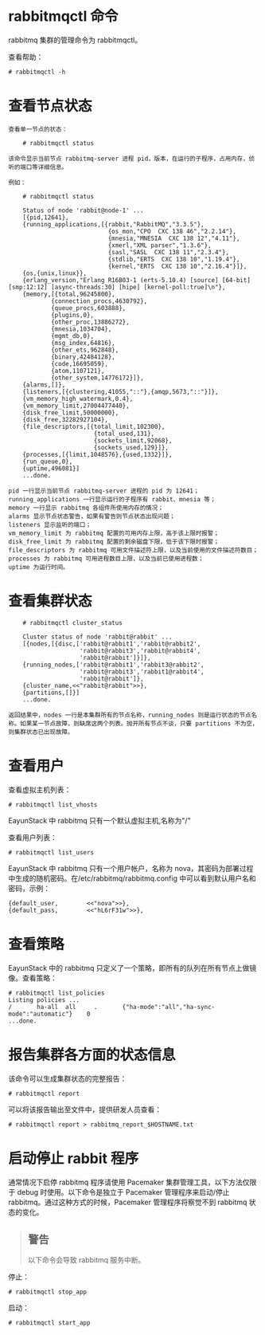 # rabbitmqctl 命令

rabbitmq 集群的管理命令为 rabbitmqctl。

查看帮助：

    # rabbitmqctl -h

# 查看节点状态
    查看单一节点的状态：

        # rabbitmqctl status

    该命令显示当前节点 rabbitmq-server 进程 pid，版本，在运行的子程序，占用内存，侦听的端口等详细信息。

    例如：

        # rabbitmqctl status

        Status of node 'rabbit@node-1' ...
        [{pid,12641},
        {running_applications,[{rabbit,"RabbitMQ","3.3.5"},
                                {os_mon,"CPO  CXC 138 46","2.2.14"},
                                {mnesia,"MNESIA  CXC 138 12","4.11"},
                                {xmerl,"XML parser","1.3.6"},
                                {sasl,"SASL  CXC 138 11","2.3.4"},
                                {stdlib,"ERTS  CXC 138 10","1.19.4"},
                                {kernel,"ERTS  CXC 138 10","2.16.4"}]},
        {os,{unix,linux}},
        {erlang_version,"Erlang R16B03-1 (erts-5.10.4) [source] [64-bit] [smp:12:12] [async-threads:30] [hipe] [kernel-poll:true]\n"},
        {memory,[{total,96245800},
                {connection_procs,4630792},
                {queue_procs,603888},
                {plugins,0},
                {other_proc,13886272},
                {mnesia,1034704},
                {mgmt_db,0},
                {msg_index,64816},
                {other_ets,962848},
                {binary,42484128},
                {code,16695059},
                {atom,1107121},
                {other_system,14776172}]},
        {alarms,[]},
        {listeners,[{clustering,41055,"::"},{amqp,5673,"::"}]},
        {vm_memory_high_watermark,0.4},
        {vm_memory_limit,27004477440},
        {disk_free_limit,50000000},
        {disk_free,32282927104},
        {file_descriptors,[{total_limit,102300},
                            {total_used,131},
                            {sockets_limit,92068},
                            {sockets_used,129}]},
        {processes,[{limit,1048576},{used,1332}]},
        {run_queue,0},
        {uptime,496081}]
        ...done.

    pid 一行显示当前节点 rabbitmq-server 进程的 pid 为 12641；
    running_applications 一行显示运行的子程序有 rabbit、mnesia 等；
    memory 一行显示 rabbitmq 各组件所使用内存的情况；
    alarms 显示节点状态警告，如果有警告则节点状态出现问题；
    listeners 显示监听的端口；
    vm_memory_limit 为 rabbitmq 配置的可用内存上限，高于该上限时报警；
    disk_free_limit 为 rabbitmq 配置的剩余磁盘下限，低于该下限时报警；
    file_descriptors 为 rabbitmq 可用文件描述符上限，以及当前使用的文件描述符数目；
    processes 为 rabbitmq 可用进程数目上限，以及当前已使用进程数；
    uptime 为运行时间。

# 查看集群状态

        # rabbitmqctl cluster_status

        Cluster status of node 'rabbit@rabbit' ...
        [{nodes,[{disc,['rabbit@rabbit1','rabbit@rabbit2',
                        'rabbit@rabbit3','rabbit@rabbit4',
                        'rabbit@rabbit']}]},
        {running_nodes,['rabbit@rabbit1','rabbit3@rabbit2',
                        'rabbit@rabbit3','rabbit1@rabbit4',
                        'rabbit@rabbit']},
        {cluster_name,<<"rabbit@rabbit">>},
        {partitions,[]}]
        ...done.

    返回结果中，nodes 一行是本集群所有的节点名称，running_nodes 则是运行状态的节点名称。如果某一节点故障，则缺席这两个列表。抛开所有节点不谈，只要 partitions 不为空，则集群状态已出现故障。

# 查看用户

查看虚拟主机列表：

    # rabbitmqctl list_vhosts

EayunStack 中 rabbitmq 只有一个默认虚拟主机,名称为"/"

查看用户列表：

    # rabbitmqctl list_users

EayunStack 中 rabbitmq 只有一个用户帐户，名称为 nova，其密码为部署过程中生成的随机密码。在/etc/rabbitmq/rabbitmq.config 中可以看到默认用户名和密码，示例：

    {default_user,        <<"nova">>},
    {default_pass,        <<"hL6rF31w">>},

# 查看策略

EayunStack 中的 rabbitmq 只定义了一个策略，即所有的队列在所有节点上做镜像。查看策略：

    # rabbitmqctl list_policies
    Listing policies ...
    /       ha-all  all     .       {"ha-mode":"all","ha-sync-mode":"automatic"}    0
    ...done.

# 报告集群各方面的状态信息

该命令可以生成集群状态的完整报告：

    # rabbitmqctl report

可以将该报告输出至文件中，提供研发人员查看：

    # rabbitmqctl report > rabbitmq_report_$HOSTNAME.txt

# 启动停止 rabbit 程序

通常情况下启停 rabbitmq 程序请使用 Pacemaker 集群管理工具，以下方法仅限于 debug 时使用。以下命令是独立于 Pacemaker 管理程序来启动/停止 rabbitmq。通过这种方式的时候，Pacemaker 管理程序将察觉不到 rabbitmq 状态的变化。

> ## 警告
> 以下命令会导致 rabbitmq 服务中断。

停止：

    # rabbitmqctl stop_app

启动：

    # rabbitmqctl start_app
